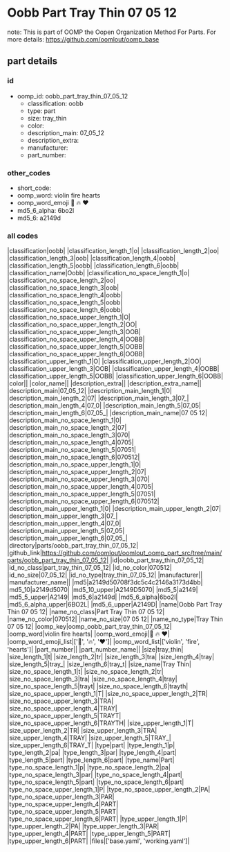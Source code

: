 # Oobb Part Tray Thin 07 05 12  

note: This is part of OOMP the Oopen Organization Method For Parts. For more details: https://github.com/oomlout/oomp_base

##  part details





### id
* oomp_id: oobb_part_tray_thin_07_05_12
  * classification: oobb
  * type: part
  * size: tray_thin
  * color: 
  * description_main: 07_05_12
  * description_extra: 
  * manufacturer: 
  * part_number: 

### other_codes
* short_code: 
* oomp_word: violin fire hearts
* oomp_word_emoji :violin: :fire: :hearts:
* md5_6_alpha: 6bo2l
* md5_6: a2149d

### all codes 
|classification|oobb|
|classification_length_1|o|
|classification_length_2|oo|
|classification_length_3|oob|
|classification_length_4|oobb|
|classification_length_5|oobb|
|classification_length_6|oobb|
|classification_name|Oobb|
|classification_no_space_length_1|o|
|classification_no_space_length_2|oo|
|classification_no_space_length_3|oob|
|classification_no_space_length_4|oobb|
|classification_no_space_length_5|oobb|
|classification_no_space_length_6|oobb|
|classification_no_space_upper_length_1|O|
|classification_no_space_upper_length_2|OO|
|classification_no_space_upper_length_3|OOB|
|classification_no_space_upper_length_4|OOBB|
|classification_no_space_upper_length_5|OOBB|
|classification_no_space_upper_length_6|OOBB|
|classification_upper_length_1|O|
|classification_upper_length_2|OO|
|classification_upper_length_3|OOB|
|classification_upper_length_4|OOBB|
|classification_upper_length_5|OOBB|
|classification_upper_length_6|OOBB|
|color||
|color_name||
|description_extra||
|description_extra_name||
|description_main|07_05_12|
|description_main_length_1|0|
|description_main_length_2|07|
|description_main_length_3|07_|
|description_main_length_4|07_0|
|description_main_length_5|07_05|
|description_main_length_6|07_05_|
|description_main_name|07 05 12|
|description_main_no_space_length_1|0|
|description_main_no_space_length_2|07|
|description_main_no_space_length_3|070|
|description_main_no_space_length_4|0705|
|description_main_no_space_length_5|07051|
|description_main_no_space_length_6|070512|
|description_main_no_space_upper_length_1|0|
|description_main_no_space_upper_length_2|07|
|description_main_no_space_upper_length_3|070|
|description_main_no_space_upper_length_4|0705|
|description_main_no_space_upper_length_5|07051|
|description_main_no_space_upper_length_6|070512|
|description_main_upper_length_1|0|
|description_main_upper_length_2|07|
|description_main_upper_length_3|07_|
|description_main_upper_length_4|07_0|
|description_main_upper_length_5|07_05|
|description_main_upper_length_6|07_05_|
|directory|parts/oobb_part_tray_thin_07_05_12|
|github_link|https://github.com/oomlout/oomlout_oomp_part_src/tree/main/parts/oobb_part_tray_thin_07_05_12|
|id|oobb_part_tray_thin_07_05_12|
|id_no_class|part_tray_thin_07_05_12|
|id_no_color|070512|
|id_no_size|07_05_12|
|id_no_type|tray_thin_07_05_12|
|manufacturer||
|manufacturer_name||
|md5|a2149d50708f3dc5c4c2146a3173d4bb|
|md5_10|a2149d5070|
|md5_10_upper|A2149D5070|
|md5_5|a2149|
|md5_5_upper|A2149|
|md5_6|a2149d|
|md5_6_alpha|6bo2l|
|md5_6_alpha_upper|6BO2L|
|md5_6_upper|A2149D|
|name|Oobb Part Tray Thin 07 05 12|
|name_no_class|Part Tray Thin 07 05 12|
|name_no_color|070512|
|name_no_size|07 05 12|
|name_no_type|Tray Thin 07 05 12|
|oomp_key|oomp_oobb_part_tray_thin_07_05_12|
|oomp_word|violin fire hearts|
|oomp_word_emoji|:violin: :fire: :hearts:|
|oomp_word_emoji_list|[':violin:', ':fire:', ':hearts:']|
|oomp_word_list|['violin', 'fire', 'hearts']|
|part_number||
|part_number_name||
|size|tray_thin|
|size_length_1|t|
|size_length_2|tr|
|size_length_3|tra|
|size_length_4|tray|
|size_length_5|tray_|
|size_length_6|tray_t|
|size_name|Tray Thin|
|size_no_space_length_1|t|
|size_no_space_length_2|tr|
|size_no_space_length_3|tra|
|size_no_space_length_4|tray|
|size_no_space_length_5|trayt|
|size_no_space_length_6|trayth|
|size_no_space_upper_length_1|T|
|size_no_space_upper_length_2|TR|
|size_no_space_upper_length_3|TRA|
|size_no_space_upper_length_4|TRAY|
|size_no_space_upper_length_5|TRAYT|
|size_no_space_upper_length_6|TRAYTH|
|size_upper_length_1|T|
|size_upper_length_2|TR|
|size_upper_length_3|TRA|
|size_upper_length_4|TRAY|
|size_upper_length_5|TRAY_|
|size_upper_length_6|TRAY_T|
|type|part|
|type_length_1|p|
|type_length_2|pa|
|type_length_3|par|
|type_length_4|part|
|type_length_5|part|
|type_length_6|part|
|type_name|Part|
|type_no_space_length_1|p|
|type_no_space_length_2|pa|
|type_no_space_length_3|par|
|type_no_space_length_4|part|
|type_no_space_length_5|part|
|type_no_space_length_6|part|
|type_no_space_upper_length_1|P|
|type_no_space_upper_length_2|PA|
|type_no_space_upper_length_3|PAR|
|type_no_space_upper_length_4|PART|
|type_no_space_upper_length_5|PART|
|type_no_space_upper_length_6|PART|
|type_upper_length_1|P|
|type_upper_length_2|PA|
|type_upper_length_3|PAR|
|type_upper_length_4|PART|
|type_upper_length_5|PART|
|type_upper_length_6|PART|
|files|['base.yaml', 'working.yaml']|

